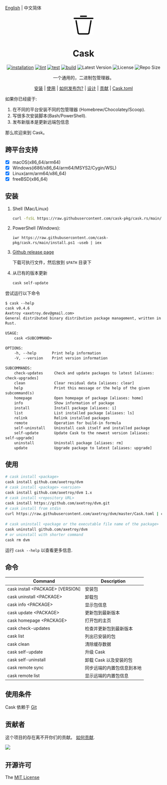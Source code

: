 [English](README.md) | 中文简体

<div align="center">
   <img src="logo.svg" with="64" height="64"/>

   <h1>Cask</h1>

[![installation](https://github.com/cask-pkg/cask.rs/actions/workflows/installation.yml/badge.svg)](https://github.com/cask-pkg/cask.rs/actions/workflows/installation.yml)
[![lint](https://github.com/cask-pkg/cask.rs/actions/workflows/lint.yml/badge.svg)](https://github.com/cask-pkg/cask.rs/actions/workflows/lint.yml)
[![test](https://github.com/cask-pkg/cask.rs/actions/workflows/test.yml/badge.svg)](https://github.com/cask-pkg/cask.rs/actions/workflows/test.yml)
[![build](https://github.com/cask-pkg/cask.rs/actions/workflows/build.yml/badge.svg)](https://github.com/cask-pkg/cask.rs/actions/workflows/build.yml)
![Latest Version](https://img.shields.io/github/v/release/cask-pkg/cask.rs.svg)
![License](https://img.shields.io/github/license/cask-pkg/cask.rs.svg)
![Repo Size](https://img.shields.io/github/repo-size/cask-pkg/cask.rs.svg)

一个通用的，二进制包管理器。

[安装](#安装) |
[使用](#使用) |
[如何发布包?](DESIGN.md#how-do-i-publish-package) |
[设计](DESIGN.md) |
[贡献](CONTRIBUTING.md) |
[Cask.toml](Cask.toml.md)

</div>

如果你已经疲于:

1. 在不同的平台安装不同的包管理器 (Homebrew/Chocolatey/Scoop).
2. 写很多次安装脚本(Bash/PowerShell).
3. 发布新版本是更新远端包信息

那么欢迎来到 Cask。

## 跨平台支持

- [x] macOS(x86_64/arm64)
- [x] Windows(i686/x86_64/arm64/MSYS2/Cygin/WSL)
- [x] Linux(arm/arm64/x86_64)
- [x] freeBSD(x86_64)

## 安装

1. Shell (Mac/Linux)

   ```bash
   curl -fsSL https://raw.githubusercontent.com/cask-pkg/cask.rs/main/install.sh | bash
   ```

2. PowerShell (Windows):

   ```pwshell
   iwr https://raw.githubusercontent.com/cask-pkg/cask.rs/main/install.ps1 -useb | iex
   ```

3. [Github release page](https://github.com/cask-pkg/cask.rs/releases)

   下载可执行文件，然后放到 `$PATH` 目录下

4. 从已有的版本更新

   ```bash
   cask self-update
   ```

尝试运行以下命令

```terminal
$ cask --help
cask v0.4.6
Axetroy <axetroy.dev@gmail.com>
General distributed binary distribution package management, written in Rust.

USAGE:
    cask <SUBCOMMAND>

OPTIONS:
    -h, --help       Print help information
    -V, --version    Print version information

SUBCOMMANDS:
    check-updates     Check and update packages to latest [aliases: check-upgrades]
    clean             Clear residual data [aliases: clear]
    help              Print this message or the help of the given subcommand(s)
    homepage          Open homepage of package [aliases: home]
    info              Show information of package
    install           Install package [aliases: i]
    list              List installed package [aliases: ls]
    relink            Relink installed packages
    remote            Operation for build-in formula
    self-uninstall    Uninstall cask itself and installed package
    self-update       Update Cask to the newest version [aliases: self-upgrade]
    uninstall         Uninstall package [aliases: rm]
    update            Upgrade package to latest [aliases: upgrade]
```

## 使用

```sh
# cask install <package>
cask install github.com/axetroy/dvm
# cask install <package> <version>
cask install github.com/axetroy/dvm 1.x
# cask install <repository URL>
cask install https://github.com/axetroy/dvm.git
# cask install from stdin
curl https://raw.githubusercontent.com/axetroy/dvm/master/Cask.toml | cask install

# cask uninstall <package or the executable file name of the package>
cask uninstall github.com/axetroy/dvm
# or uninstall with shorter command
cask rm dvm
```

运行 `cask --help` 以查看更多信息.

## 命令

| Command                            | Description                |
| ---------------------------------- | -------------------------- |
| cask install \<PACKAGE\> [VERSION] | 安装包                     |
| cask uninstall \<PACKAGE\>         | 卸载包                     |
| cask info \<PACKAGE\>              | 显示包信息                 |
| cask update \<PACKAGE\>            | 更新包到最新版本           |
| cask homepage \<PACKAGE\>          | 打开包的主页               |
| cask check-updates                 | 检查并更新包到最新版本     |
| cask list                          | 列出已安装的包             |
| cask clean                         | 清除缓存数据               |
| cask self-update                   | 升级 Cask                  |
| cask self-uninstall                | 卸载 Cask 以及安装的包     |
| cask remote sync                   | 同步远端的内置包信息到本地 |
| cask remote list                   | 显示远端的内置包信息       |

## 使用条件

Cask 依赖于 [Git](https://git-scm.com)

## 贡献者

这个项目的存在离不开你们的贡献。 [如何贡献](CONTRIBUTING.md).

<a href="https://github.com/cask-pkg/cask.rs/graphs/contributors">
  <img src="https://contrib.rocks/image?repo=cask-pkg/cask.rs" />
</a>

## 开源许可

The [MIT License](LICENSE)
